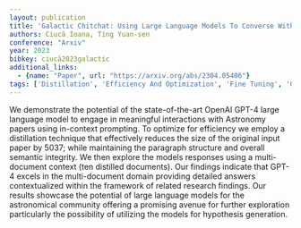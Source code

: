```yaml
---
layout: publication
title: 'Galactic Chitchat: Using Large Language Models To Converse With Astronomy Literature'
authors: Ciucă Ioana, Ting Yuan-sen
conference: "Arxiv"
year: 2023
bibkey: ciucă2023galactic
additional_links:
  - {name: "Paper", url: "https://arxiv.org/abs/2304.05406"}
tags: ['Distillation', 'Efficiency And Optimization', 'Fine Tuning', 'GPT', 'Model Architecture', 'Prompting', 'RAG', 'Reinforcement Learning', 'Tools']
---
```

We demonstrate the potential of the state-of-the-art OpenAI GPT-4 large language model to engage in meaningful interactions with Astronomy papers using in-context prompting. To optimize for efficiency we employ a distillation technique that effectively reduces the size of the original input paper by 5037; while maintaining the paragraph structure and overall semantic integrity. We then explore the models responses using a multi-document context (ten distilled documents). Our findings indicate that GPT-4 excels in the multi-document domain providing detailed answers contextualized within the framework of related research findings. Our results showcase the potential of large language models for the astronomical community offering a promising avenue for further exploration particularly the possibility of utilizing the models for hypothesis generation.
